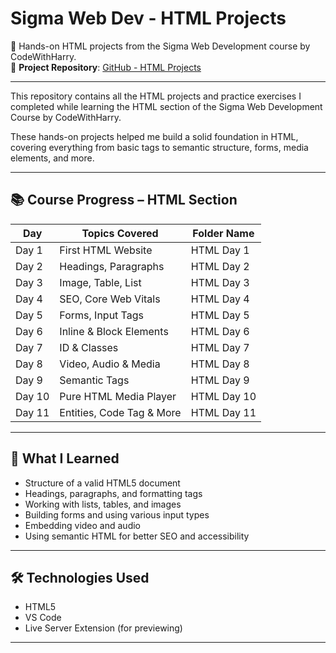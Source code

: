 # Sigma Web Dev - HTML Projects

🚀 Hands-on HTML projects from the Sigma Web Development course by CodeWithHarry.  
🔗 **Project Repository**: [GitHub - HTML Projects](https://github.com/GitWithArindam/HTML)

---

This repository contains all the HTML projects and practice exercises I completed while learning the HTML section of the Sigma Web Development Course by CodeWithHarry.

These hands-on projects helped me build a solid foundation in HTML, covering everything from basic tags to semantic structure, forms, media elements, and more.

---

## 📚 Course Progress – HTML Section

| Day     | Topics Covered                   | Folder Name     |
|---------|----------------------------------|-----------------|
| Day 1   | First HTML Website               | HTML Day 1      |
| Day 2   | Headings, Paragraphs             | HTML Day 2      |
| Day 3   | Image, Table, List               | HTML Day 3      |
| Day 4   | SEO, Core Web Vitals             | HTML Day 4      |
| Day 5   | Forms, Input Tags                | HTML Day 5      |
| Day 6   | Inline & Block Elements          | HTML Day 6      |
| Day 7   | ID & Classes                     | HTML Day 7      |
| Day 8   | Video, Audio & Media             | HTML Day 8      |
| Day 9   | Semantic Tags                    | HTML Day 9      |
| Day 10  | Pure HTML Media Player           | HTML Day 10     |
| Day 11  | Entities, Code Tag & More        | HTML Day 11     |

---

## 🧠 What I Learned

- Structure of a valid HTML5 document
- Headings, paragraphs, and formatting tags
- Working with lists, tables, and images
- Building forms and using various input types
- Embedding video and audio
- Using semantic HTML for better SEO and accessibility

---

## 🛠 Technologies Used

- HTML5
- VS Code
- Live Server Extension (for previewing)

---
